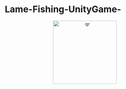 # Lame-Fishing-UnityGame-
<p align="center">
 <img width="200px" src="https://github.com/user-attachments/assets/d71652c7-8794-4723-9c64-969f3e48be59" alt="qr"/>
</p>
